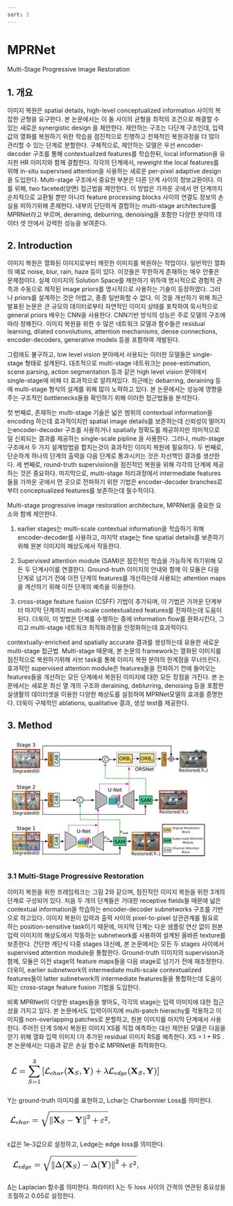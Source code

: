 ```yaml
---
sort: 3
---
```


# MPRNet  
Multi-Stage Progressive Image Restoration   

## 1. 개요  
이미지 복원은 spatial details, high-level conceptualized information 사이의 복잡한 균형을 요구한다. 본 논문에서는 이 둘 사이의 균형을 최적의 조건으로 해결할 수 있는 새로운 synergistic design 을 제안한다. 제안하는 구조는 다단계 구조인데, 입력 값의 열화를 복원하기 위한 학습을 점진적으로 진행하고 전체적인 복원과정을 더 많이 관리할 수 있는 단계로 분할한다. 구체적으로, 제안하는 모델은 우선 encoder-decoder 구조를 통해 contextualized features를 학습한뒤, local information을 유지한 HR 이미지와 함께 결합한다. 각각의 단계에서, reweight the local features를 위해 in-situ supervised attention을 사용하는 새로운 per-pixel adaptive design을 도입한다. Multi-stage 구조에서 중요한 부분은 다른 단계 사이의 정보교환이다. 이를 위해, two faceted(양면) 접근법을 제안한다. 이 방법은 가까운 곳에서 먼 단계까지 순차적으로 교환될 뿐만 아니라 feature processing blocks 사이의 연결도 정보의 손실을 피하기위해 존재한다. 내부의 단단하게 결합하는 multi-stage architecture를 MPRNet라고 부르며, deraining, deburring, denoising을 포함한 다양한 분야의 데이터 셋 안에서 강력한 성능을 보여준다.  

## 2. Introduction  
이미지 복원은 열화된 이미지로부터 깨끗한 이미지를 복원하는 작업이다. 일반적인 열화의 예로 noise, blur, rain, haze 등이 있다. 이것들은 무한하게 존재하는 매우 안좋은 문제점이다. 실제 이미지의 Solution Space를 제한하기 위하여 명시적으로 경험적 관측과 수동으로 제작된 image priors를 명시적으로 사용하는 기술이 등장하였다. 그러나 priors를 설계하는 것은 어렵고, 종종 일반화할 수 없다. 이 것을 개선하기 위해 최근 발표된 논문은 큰 규모의 데이터로부터 자연적인 이미지 상태를 포착하여 묵시적으로 general priors 배우는 CNN을 사용한다. CNN기반 방식의 성능은 주로 모델의 구조에 따라 정해진다. 이미지 복원을 위한 수 많은 네트워크 모델과 함수들은 residual learning, dilated convolutions, attention mechanisms, dense connections, encoder-decoders, generative models 등을 포함하여 개발된다.  

그럼에도 불구하고, low level vision 분야에서 사용되는 이러한 모델들은 single-stage 형태로 설계된다. 대조적으로 multi-stage 네트워크는 pose-estimation, scene parsing, action segmentation 등과 같은 high level vision 분야에서 single-stage에 비해 더 효과적으로 알려져있다. 최근에는 debarring, deraining 등에 multi-stage 형식의 설계를 위해 많이 노력하고 있다. 본 논문에서는 성능에 영향을 주는 구조적인 bottlenecks들을 확인하기 위해 이러한 접근법들을 분석한다.  

첫 번째로, 존재하는 multi-stage 기술은 넓은 범위의 contextual information을 encoding 하는데 효과적이지만 spatial image details를 보존하는데 신뢰성이 떨어지는encoder-decoder 구조를 사용하거나 spatially 정확도를 제공하지만 의미적으로 덜 신뢰되는 결과를 제공하는 single-scale pipline 을 사용한다. 그러나, multi-stage 구조에서 두 가지 설계방법을 합치는것이 효과적인 이미지 복원에 필요하다.
두 번째로, 단순하게 하나의 단계의 출력을 다음 단계로 통과시키는 것은 차선책인 결과를 생산한다. 세 번째로, round-truth supervisiion을 점진적인 복원을 위해 각각의 단계에 제공하는 것은 중요하다. 마지막으로, multi-stage 처리과정에서 intermediate features들을 가까운 곳에서 먼 곳으로 전파하기 위한 기법은 encoder-decoder branches로부터 conceptualized features를 보존하는데 필수적이다.  

Multi-stage progressive image restoration architecture, MPRNet을 중요한 요소와 함께 제안한다.  
1) earlier stages는 multi-scale contextual information을 학습하기 위해 encoder-decoder를 사용하고, 마지막 stage는 fine spatial details를 보존하기 위해 원본 이미지의 해상도에서 작동한다.  

2) Supervised attention module (SAM)은 점진적인 학습을 가능하게 하기위해 모든 두 단계사이를 연결한다. Ground-truth 이미지의 안내와 함께 이 모듈은 다음 단계로 넘기기 전에 이전 단계의 features를 개선하는데 사용되는 attention maps을 계산하기 위해 이전 단계의 예측을 이용한다.  

3) cross-stage feature fusion (CSFF) 기법이 추가되며, 이 기법은 가까운 단계부터 마지막 단계까지 multi-scale contextualized features를 전파하는데 도움이된다. 더욱이, 이 방법은 단계를 수행하는 중에 information flow를 완화시킨다, 그리고 multi-stage 네트워크 최적화과정을 안정화하는데 효과적이다.  

contextually-enriched and spatially accurate 결과를 생성하는데 유용한 새로운 multi-stage 접근법. Multi-stage 때문에, 본 논문의 framework는 열화된 이미지를 점진적으로 복원하기위해 서브 task를 통해 이미지 복원 분야의 한계점을 무너뜨린다. 효과적인 supervised attention module은 features들을 전파하기 전에 들어오는 features들을 개선하는 모든 단계에서 복원된 이미지에 대한 모든 장점을 가진다. 본 논문에서는 새로운 최신 열 개의 구조와 deraining, deblurring, denoising 등을 포함한 실생활의 데이터셋을 이용한 다양한 해상도를 설정하여 MPRNet모델의 효과를 증명한다. 더욱이 구체적인 ablations, qualitative 결과, 생성 test를 제공한다.  

## 3. Method  
![전체 구조](../../static/MPRNet/MPRNet_architecture.png)  
### 3.1 Multi-Stage Progressive Restoration  
이미지 복원을 위한 프레임워크는 그림 2와 같으며, 점진적인 이미지 복원을 위한 3개의 단계로 구성되어 있다. 처음 두 개의 단계들은 거대한 receptive fields들 때문에 넓은 contextual information을 학습하는 encoder-decoder subnetworks 구조를 기반으로 하고있다. 이미지 복원이 입력과 출력 사이의 pixel-to-pixel 상관관계를 필요로 하는 position-sensitive task이기 때문에, 마지막 단계는  다운 샘플링 연산 없이 원본 입력 이미지의 해상도에서 작동하는 subnetwork를 사용하여 설계된 올바른 texture를 보존한다. 간단한 계단식 다중 stages 대신에, 본 논문에서는 모든 두 stages 사이에서 supervised attention module을 통합한다. Ground-truth 이미지의 supervision과 함께, 모듈은 이전 stage의 feature maps들을 다음 stage로 넘기기 전에 재조정한다. 더욱이, earlier subnetwork의 intermediate multi-scale contextualized features들이 latter subnetwork의 intermediate features들을 통합하는데 도움이 되는 cross-stage feature fusion 기법을 도입한다.  

비록 MPRNet이 다양한 stages들을 쌓아도, 각각의 stage는 입력 이미지에 대한 접근성을 가지고 있다. 본 논문에서도 입력이미지에 multi-patch hierachy를 적용하고 이미지를 non-overlapping patches로 분할하고, 원본 이미지를 마지막 단계에서 사용한다. 주어진 단계 S에서 복원된 이미지 XS를 직접 예측하는 대신 제안된 모델은 다음을 얻기 위해 열화 입력 이미지 I가 추가된 residual 이미지 RS를 예측한다. XS = I + RS . 본 논문에서는 다음과 같은 손실 함수로 MPRNet을 최적화한다.  

![수식001](../../static/MPRNet/MPRNet_math001.png)  

Y는 ground-truth 이미지를 표현하고, Lchar는 Charbonnier Loss를 의미한다.  

![수식002](../../static/MPRNet/MPRNet_math002.png)  

ε값은 1e-3값으로 설정하고, Ledge는 edge loss를 의미한다.  

![수식003](../../static/MPRNet/MPRNet_math003.png)  

∆는 Laplacian 함수를 의미한다. 파라미터 λ는 두 loss 사이의 간격의 연관된 중요성을 조절하고 0.05로 설정한다.  